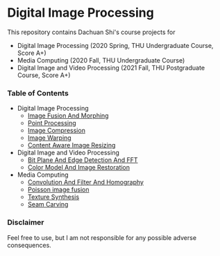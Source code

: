 # Digital Image Processing

This repository contains Dachuan Shi's course projects for
- Digital Image Processing (2020 Spring, THU Undergraduate Course, Score A+)
- Media Computing (2020 Fall, THU Undergraduate Course)
- Digital Image and Video Processing (2021 Fall, THU Postgraduate Course, Score A+)


### Table of Contents
- Digital Image Processing
  - [Image Fusion And Morphing](./Image%20Fusion%20And%20Morphing)
  - [Point Processing](./Point%20Processing)
  - [Image Compression](./Image%20Compression)
  - [Image Warping](./Image%20Warping)
  - [Content Aware Image Resizing](./Content%20Aware%20Image%20Resizing)
- Digital Image and Video Processing
  - [Bit Plane And Edge Detection And FFT](./Bit%20Plane%20And%20Edge%20Detection%20And%20FFT/PS1_Filtering.ipynb)
  - [Color Model And Image Restoration](./Color%20Model%20And%20Image%20Restoration/Tutorial_2.ipynb)
- Media Computing
  - [Convolution And Filter And Homography](./Convolution%20And%20Filter%20And%20Homography/hw1.ipynb)
  - [Poisson image fusion](./Poisson%20image%20fusion/hw2.ipynb)
  - [Texture Synthesis](./Texture%20Synthesis/report.md)
  - [Seam Carving](./Seam%20Carving/report.md)


### Disclaimer
Feel free to use, but I am not responsible for any possible adverse consequences. 